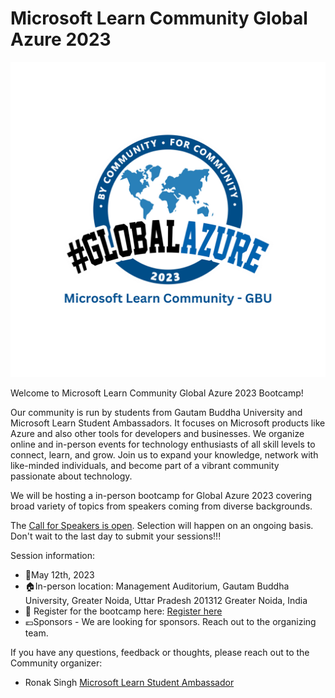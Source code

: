 

Microsoft Learn Community Global Azure 2023
===
![Microsoft Learn Community Global Azure](MLC-GBU_Global_Azure.png)

Welcome to Microsoft Learn Community Global Azure 2023 Bootcamp!

Our community is run by students from Gautam Buddha University and Microsoft Learn Student Ambassadors. It focuses on Microsoft products like Azure and also other tools for developers and businesses. We organize online and in-person events for technology enthusiasts of all skill levels to connect, learn, and grow. Join us to expand your knowledge, network with like-minded individuals, and become part of a vibrant community passionate about technology.

We will be hosting a in-person bootcamp for Global Azure 2023 covering broad variety of topics from speakers coming from diverse backgrounds.

The [Call for Speakers is open](https://sessionize.com/microsoft-learn-community-global-azure-2023/). Selection will happen on an ongoing basis. Don't wait to the last day to submit your sessions!!! 

Session information:
* 📅May 12th, 2023
* 🏠In-person location: Management Auditorium, Gautam Buddha University, Greater Noida, Uttar Pradesh 201312
Greater Noida, India
* 🎫 Register for the bootcamp here: [Register here](https://forms.gle/HS9DvihatJFC8Qbu6)
* 💶Sponsors - We are looking for sponsors. Reach out to the organizing team.

If you have any questions, feedback or thoughts, please reach out to the Community organizer:

* Ronak Singh [Microsoft Learn Student Ambassador](https://www.linkedin.com/in/srronaksingh/)
